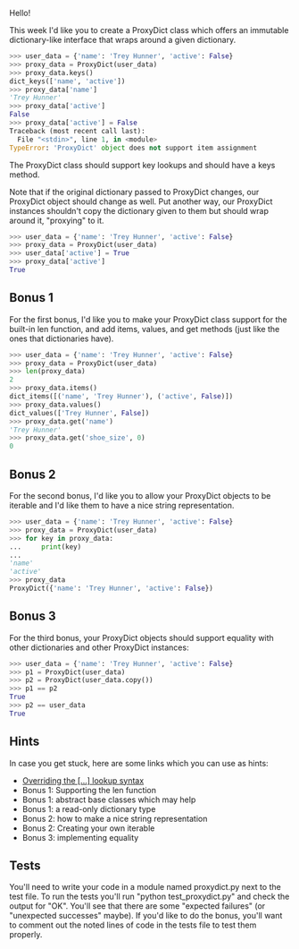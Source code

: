 Hello!

This week I'd like you to create a ProxyDict class which offers an immutable dictionary-like interface that wraps around a given dictionary.

```python
>>> user_data = {'name': 'Trey Hunner', 'active': False}
>>> proxy_data = ProxyDict(user_data)
>>> proxy_data.keys()
dict_keys(['name', 'active'])
>>> proxy_data['name']
'Trey Hunner'
>>> proxy_data['active']
False
>>> proxy_data['active'] = False
Traceback (most recent call last):
  File "<stdin>", line 1, in <module>
TypeError: 'ProxyDict' object does not support item assignment
```
The ProxyDict class should support key lookups and should have a keys method.

Note that if the original dictionary passed to ProxyDict changes, our ProxyDict object should change as well. Put another way, our ProxyDict instances shouldn't copy the dictionary given to them but should wrap around it, "proxying" to it.

```python
>>> user_data = {'name': 'Trey Hunner', 'active': False}
>>> proxy_data = ProxyDict(user_data)
>>> user_data['active'] = True
>>> proxy_data['active']
True
```

## Bonus 1

For the first bonus, I'd like you to make your ProxyDict class support for the built-in len function, and add items, values, and get methods (just like the ones that dictionaries have).

```python
>>> user_data = {'name': 'Trey Hunner', 'active': False}
>>> proxy_data = ProxyDict(user_data)
>>> len(proxy_data)
2
>>> proxy_data.items()
dict_items([('name', 'Trey Hunner'), ('active', False)])
>>> proxy_data.values()
dict_values(['Trey Hunner', False])
>>> proxy_data.get('name')
'Trey Hunner'
>>> proxy_data.get('shoe_size', 0)
0
```
## Bonus 2

For the second bonus, I'd like you to allow your ProxyDict objects to be iterable and I'd like them to have a nice string representation.
```python
>>> user_data = {'name': 'Trey Hunner', 'active': False}
>>> proxy_data = ProxyDict(user_data)
>>> for key in proxy_data:
...     print(key)
...
'name'
'active'
>>> proxy_data
ProxyDict({'name': 'Trey Hunner', 'active': False})
```

## Bonus 3

For the third bonus, your ProxyDict objects should support equality with other dictionaries and other ProxyDict instances:

```python
>>> user_data = {'name': 'Trey Hunner', 'active': False}
>>> p1 = ProxyDict(user_data)
>>> p2 = ProxyDict(user_data.copy())
>>> p1 == p2
True
>>> p2 == user_data
True
```
## Hints

In case you get stuck, here are some links which you can use as hints:

- [Overriding the [...] lookup syntax](https://stackoverflow.com/questions/5359679/python-class-accessible-by-iterator-and-index/27803404#27803404)
- Bonus 1: Supporting the len function
- Bonus 1: abstract base classes which may help
- Bonus 1: a read-only dictionary type
- Bonus 2: how to make a nice string representation
- Bonus 2: Creating your own iterable
- Bonus 3: implementing equality

## Tests

You'll need to write your code in a module named proxydict.py next to the test file. To run the tests you'll run "python test_proxydict.py" and check the output for "OK". You'll see that there are some "expected failures" (or "unexpected successes" maybe). If you'd like to do the bonus, you'll want to comment out the noted lines of code in the tests file to test them properly.
